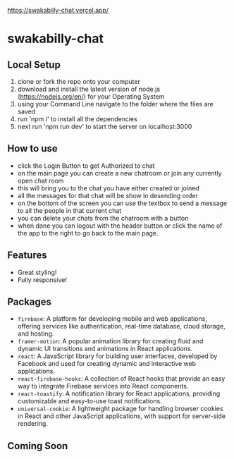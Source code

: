 
https://swakabilly-chat.vercel.app/

# swakabilly-chat



## Local Setup
1. clone or fork the repo onto your computer
2. download and install the latest version of node.js (https://nodejs.org/en/) for your Operating System
3. using your Command Line navigate to the folder where the files are saved
4. run 'npm i' to install all the dependencies
5. next run 'npm run dev' to start the server on localhost:3000

## How to use 
- click the Login Button to get Authorized to chat
- on the main page you can create a new chatroom or join any currently open chat room
- this will bring you to the chat you have either created or joined 
- all the messages for that chat will be show in desending order
- on the bottom of the screen you can use the textbox to send a message to all the people in that current chat
- you can delete your chats from the chatroom with a button
- when done you can logout with the header button or click the name of the app to the right to go back to the main page.

## Features
- Great styling!
- Fully responsive!

## Packages

- `firebase`: A platform for developing mobile and web applications, offering services like authentication, real-time database, cloud storage, and hosting.
- `framer-motion`: A popular animation library for creating fluid and dynamic UI transitions and animations in React applications.
- `react`: A JavaScript library for building user interfaces, developed by Facebook and used for creating dynamic and interactive web applications.
- `react-firebase-hooks`: A collection of React hooks that provide an easy way to integrate Firebase services into React components.
- `react-toastify`: A notification library for React applications, providing customizable and easy-to-use toast notifications.
- `universal-cookie`: A lightweight package for handling browser cookies in React and other JavaScript applications, with support for server-side rendering.

## Coming Soon





